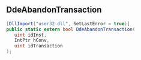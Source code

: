 ## DdeAbandonTransaction

```csharp
[DllImport("user32.dll", SetLastError = true)]
public static extern bool DdeAbandonTransaction(
   uint idInst,
   IntPtr hConv,
   uint idTransaction
);
```

